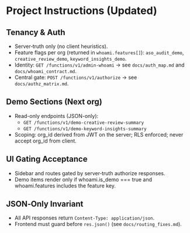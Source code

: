 # Project Instructions (Updated)

## Tenancy & Auth
- Server‑truth only (no client heuristics).
- Feature flags per org (returned in `whoami.features[]`): `aso_audit_demo`, `creative_review_demo`, `keyword_insights_demo`.
- Identity: `GET /functions/v1/admin-whoami` → see `docs/auth_map.md` and `docs/whoami_contract.md`.
- Central gate: `POST /functions/v1/authorize` → see `docs/authz_matrix.md`.

## Demo Sections (Next org)
- Read-only endpoints (JSON-only):
  - `GET /functions/v1/demo-creative-review-summary`
  - `GET /functions/v1/demo-keyword-insights-summary`
- Scoping: org_id derived from JWT on the server; RLS enforced; never accept org_id from client.

## UI Gating Acceptance
- Sidebar and routes gated by server‑truth authorize responses.
- Demo items render only if whoami.is_demo === true and whoami.features includes the feature key.

## JSON‑Only Invariant
- All API responses return `Content-Type: application/json`.
- Frontend must guard before `res.json()` (see `docs/routing_fixes.md`).
